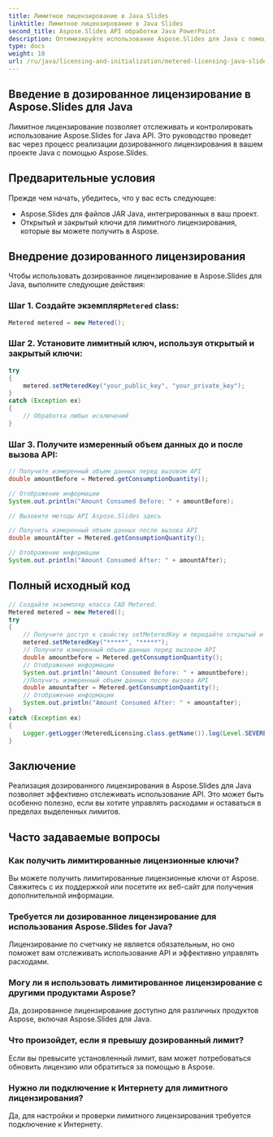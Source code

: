 ```yaml
---
title: Лимитное лицензирование в Java Slides
linktitle: Лимитное лицензирование в Java Slides
second_title: Aspose.Slides API обработки Java PowerPoint
description: Оптимизируйте использование Aspose.Slides для Java с помощью дозированного лицензирования. Узнайте, как его настроить и отслеживать использование API.
type: docs
weight: 10
url: /ru/java/licensing-and-initialization/metered-licensing-java-slides/
---
```


## Введение в дозированное лицензирование в Aspose.Slides для Java

Лимитное лицензирование позволяет отслеживать и контролировать использование Aspose.Slides for Java API. Это руководство проведет вас через процесс реализации дозированного лицензирования в вашем проекте Java с помощью Aspose.Slides. 

## Предварительные условия

Прежде чем начать, убедитесь, что у вас есть следующее:

- Aspose.Slides для файлов JAR Java, интегрированных в ваш проект.
- Открытый и закрытый ключи для лимитного лицензирования, которые вы можете получить в Aspose.

## Внедрение дозированного лицензирования

Чтобы использовать дозированное лицензирование в Aspose.Slides для Java, выполните следующие действия:

###  Шаг 1. Создайте экземпляр`Metered` class:

```java
Metered metered = new Metered();
```

### Шаг 2. Установите лимитный ключ, используя открытый и закрытый ключи:

```java
try
{
	metered.setMeteredKey("your_public_key", "your_private_key");
}
catch (Exception ex)
{
	// Обработка любых исключений
}
```

### Шаг 3. Получите измеренный объем данных до и после вызова API:

```java
// Получите измеренный объем данных перед вызовом API
double amountBefore = Metered.getConsumptionQuantity();

// Отображение информации
System.out.println("Amount Consumed Before: " + amountBefore);

// Вызовите методы API Aspose.Slides здесь

// Получить измеренный объем данных после вызова API
double amountAfter = Metered.getConsumptionQuantity();

// Отображение информации
System.out.println("Amount Consumed After: " + amountAfter);
```
## Полный исходный код
```java
// Создайте экземпляр класса CAD Metered.
Metered metered = new Metered();
try
{
	// Получите доступ к свойству setMeteredKey и передайте открытый и закрытый ключи в качестве параметров.
	metered.setMeteredKey("*****", "*****");
	// Получите измеренный объем данных перед вызовом API
	double amountbefore = Metered.getConsumptionQuantity();
	// Отображение информации
	System.out.println("Amount Consumed Before: " + amountbefore);
	//Получить измеренный объем данных после вызова API
	double amountafter = Metered.getConsumptionQuantity();
	// Отображение информации
	System.out.println("Amount Consumed After: " + amountafter);
}
catch (Exception ex)
{
	Logger.getLogger(MeteredLicensing.class.getName()).log(Level.SEVERE, null, ex);
}
```

## Заключение

Реализация дозированного лицензирования в Aspose.Slides для Java позволяет эффективно отслеживать использование API. Это может быть особенно полезно, если вы хотите управлять расходами и оставаться в пределах выделенных лимитов.

## Часто задаваемые вопросы

### Как получить лимитированные лицензионные ключи?

Вы можете получить лимитированные лицензионные ключи от Aspose. Свяжитесь с их поддержкой или посетите их веб-сайт для получения дополнительной информации.

### Требуется ли дозированное лицензирование для использования Aspose.Slides for Java?

Лицензирование по счетчику не является обязательным, но оно поможет вам отслеживать использование API и эффективно управлять расходами.

### Могу ли я использовать лимитированное лицензирование с другими продуктами Aspose?

Да, дозированное лицензирование доступно для различных продуктов Aspose, включая Aspose.Slides для Java.

### Что произойдет, если я превышу дозированный лимит?

Если вы превысите установленный лимит, вам может потребоваться обновить лицензию или обратиться за помощью в Aspose.

### Нужно ли подключение к Интернету для лимитного лицензирования?

Да, для настройки и проверки лимитного лицензирования требуется подключение к Интернету.
